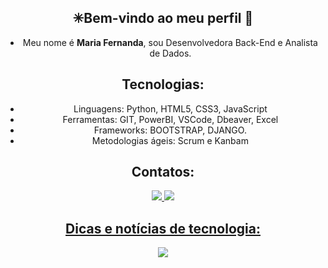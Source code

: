 

 <div align = "center">
  
  ##   ✳Bem-vindo ao meu perfil  👋
 - Meu nome é <b>Maria Fernanda</b>, sou Desenvolvedora Back-End e Analista de Dados.

  ## Tecnologias: 
- Linguagens: Python, HTML5, CSS3, JavaScript
- Ferramentas: GIT, PowerBI, VSCode, Dbeaver, Excel
- Frameworks: BOOTSTRAP, DJANGO.
- Metodologias ágeis: Scrum e Kanbam 


## Contatos:
<div> 
  <a href="https://www.linkedin.com/in/mariafernandablois/"><img src="https://img.shields.io/badge/LinkedIn -0077B5?style=for-the-badge&logo=linkedin&logoColor=white"/> 
  <a href= "mailto:mariafernandaximenesblois@gmail.com"><img src= "https://img.shields.io/badge/Gmail-D14836?style=for-the-badge&logo=gmail&logoColor=white"/>                               </div>

## Dicas e notícias de tecnologia:
 <a href="https://www.instagram.com/mf.tech01/" target="_blank"><img src="https://img.shields.io/badge/MF.tech01-E4405F?style=for-the-badge&logo=instagram&logoColor=white" target="_blank">

</div>

<!--
**Nandabdev/nandabdev** is a ✨ _special_ ✨ repository because its `README.md` (this file) appears on your GitHub profile.

Here are some ideas to get you started:

- 🔭 I’m currently working on ...
- 🌱 I’m currently learning ...
- 👯 I’m looking to collaborate on ...
- 🤔 I’m looking for help with ...
- 💬 Ask me about ...
- 📫 How to reach me: ...
- 😄 Pronouns: ...
- ⚡ Fun fact: ...
-->
